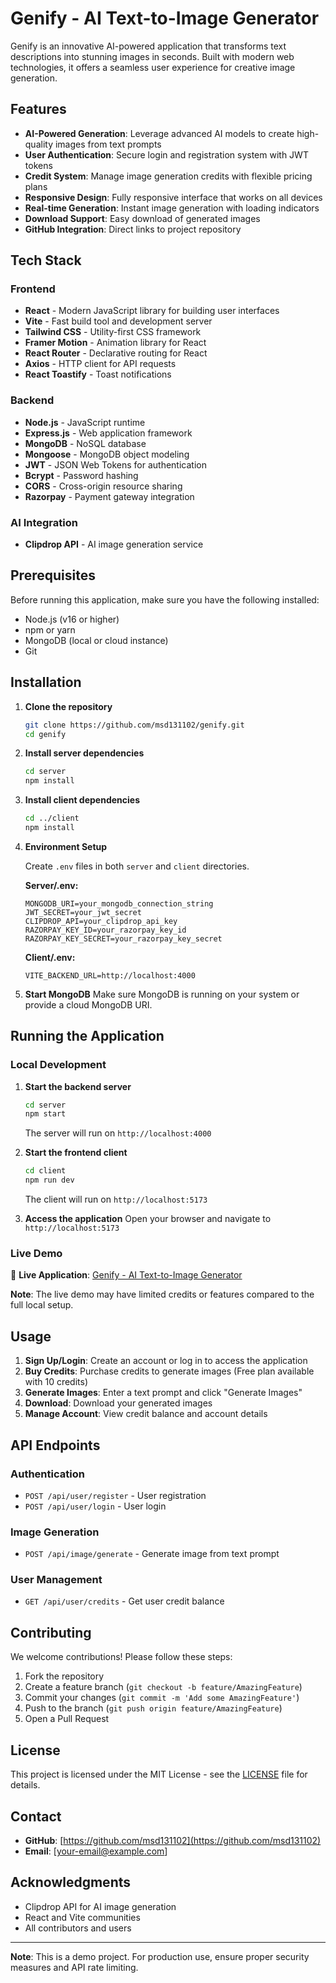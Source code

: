 # Genify - AI Text-to-Image Generator

Genify is an innovative AI-powered application that transforms text descriptions into stunning images in seconds. Built with modern web technologies, it offers a seamless user experience for creative image generation.

## Features

- **AI-Powered Generation**: Leverage advanced AI models to create high-quality images from text prompts
- **User Authentication**: Secure login and registration system with JWT tokens
- **Credit System**: Manage image generation credits with flexible pricing plans
- **Responsive Design**: Fully responsive interface that works on all devices
- **Real-time Generation**: Instant image generation with loading indicators
- **Download Support**: Easy download of generated images
- **GitHub Integration**: Direct links to project repository

## Tech Stack

### Frontend
- **React** - Modern JavaScript library for building user interfaces
- **Vite** - Fast build tool and development server
- **Tailwind CSS** - Utility-first CSS framework
- **Framer Motion** - Animation library for React
- **React Router** - Declarative routing for React
- **Axios** - HTTP client for API requests
- **React Toastify** - Toast notifications

### Backend
- **Node.js** - JavaScript runtime
- **Express.js** - Web application framework
- **MongoDB** - NoSQL database
- **Mongoose** - MongoDB object modeling
- **JWT** - JSON Web Tokens for authentication
- **Bcrypt** - Password hashing
- **CORS** - Cross-origin resource sharing
- **Razorpay** - Payment gateway integration

### AI Integration
- **Clipdrop API** - AI image generation service

## Prerequisites

Before running this application, make sure you have the following installed:

- Node.js (v16 or higher)
- npm or yarn
- MongoDB (local or cloud instance)
- Git

## Installation

1. **Clone the repository**
   ```bash
   git clone https://github.com/msd131102/genify.git
   cd genify
   ```

2. **Install server dependencies**
   ```bash
   cd server
   npm install
   ```

3. **Install client dependencies**
   ```bash
   cd ../client
   npm install
   ```

4. **Environment Setup**

   Create `.env` files in both `server` and `client` directories.

   **Server/.env:**
   ```
   MONGODB_URI=your_mongodb_connection_string
   JWT_SECRET=your_jwt_secret
   CLIPDROP_API=your_clipdrop_api_key
   RAZORPAY_KEY_ID=your_razorpay_key_id
   RAZORPAY_KEY_SECRET=your_razorpay_key_secret
   ```

   **Client/.env:**
   ```
   VITE_BACKEND_URL=http://localhost:4000
   ```

5. **Start MongoDB**
   Make sure MongoDB is running on your system or provide a cloud MongoDB URI.

## Running the Application

### Local Development

1. **Start the backend server**
   ```bash
   cd server
   npm start
   ```
   The server will run on `http://localhost:4000`

2. **Start the frontend client**
   ```bash
   cd client
   npm run dev
   ```
   The client will run on `http://localhost:5173`

3. **Access the application**
   Open your browser and navigate to `http://localhost:5173`

### Live Demo

🚀 **Live Application**: [Genify - AI Text-to-Image Generator](https://genify-ai.vercel.app/)

**Note**: The live demo may have limited credits or features compared to the full local setup.

## Usage

1. **Sign Up/Login**: Create an account or log in to access the application
2. **Buy Credits**: Purchase credits to generate images (Free plan available with 10 credits)
3. **Generate Images**: Enter a text prompt and click "Generate Images"
4. **Download**: Download your generated images
5. **Manage Account**: View credit balance and account details

## API Endpoints

### Authentication
- `POST /api/user/register` - User registration
- `POST /api/user/login` - User login

### Image Generation
- `POST /api/image/generate` - Generate image from text prompt

### User Management
- `GET /api/user/credits` - Get user credit balance

## Contributing

We welcome contributions! Please follow these steps:

1. Fork the repository
2. Create a feature branch (`git checkout -b feature/AmazingFeature`)
3. Commit your changes (`git commit -m 'Add some AmazingFeature'`)
4. Push to the branch (`git push origin feature/AmazingFeature`)
5. Open a Pull Request

## License

This project is licensed under the MIT License - see the [LICENSE](LICENSE) file for details.

## Contact

- **GitHub**: [https://github.com/msd131102](https://github.com/msd131102)
- **Email**: [your-email@example.com]

## Acknowledgments

- Clipdrop API for AI image generation
- React and Vite communities
- All contributors and users

---

**Note**: This is a demo project. For production use, ensure proper security measures and API rate limiting.
